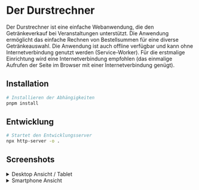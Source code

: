 # Der Durstrechner

Der Durstrechner ist eine einfache Webanwendung, die den Getränkeverkauf bei Veranstaltungen unterstützt. 
Die Anwendung ermöglicht das einfache Rechnen von Bestellsummen für eine diverse Getränkeauswahl. Die Anwendung
ist auch offline verfügbar und kann ohne Internetverbindung genutzt werden (Service-Worker). Für die erstmalige
Einrichtung wird eine Internetverbindung empfohlen (das einmalige Aufrufen der Seite im Browser mit einer Internetverbindung 
genügt).

## Installation

```bash
# Installieren der Abhängigkeiten
pnpm install
```

## Entwicklung

```bash
# Startet den Entwicklungsserver
npx http-server -o . 
```

## Screenshots

<details>
  <summary>Desktop Ansicht / Tablet</summary>
  
![2025-04-06 01_31_13-Durstrechner](https://github.com/user-attachments/assets/c3f120cf-8b7b-42ee-8be5-5a697fe57fcb)
  
</details>

<details>
  <summary>Smartphone Ansicht</summary>
  
![2025-04-06 01_30_54-Durstrechner](https://github.com/user-attachments/assets/8eabc119-d776-43e5-ac14-2a38a2006aa6)
  
</details>

